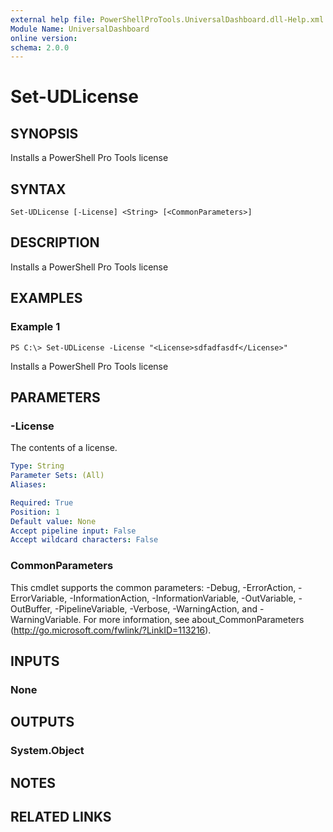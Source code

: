 ```yaml
---
external help file: PowerShellProTools.UniversalDashboard.dll-Help.xml
Module Name: UniversalDashboard
online version: 
schema: 2.0.0
---
```


# Set-UDLicense

## SYNOPSIS
Installs a PowerShell Pro Tools license

## SYNTAX

```
Set-UDLicense [-License] <String> [<CommonParameters>]
```

## DESCRIPTION
Installs a PowerShell Pro Tools license

## EXAMPLES

### Example 1
```
PS C:\> Set-UDLicense -License "<License>sdfadfasdf</License>"
```

Installs a PowerShell Pro Tools license

## PARAMETERS

### -License
The contents of a license.

```yaml
Type: String
Parameter Sets: (All)
Aliases: 

Required: True
Position: 1
Default value: None
Accept pipeline input: False
Accept wildcard characters: False
```

### CommonParameters
This cmdlet supports the common parameters: -Debug, -ErrorAction, -ErrorVariable, -InformationAction, -InformationVariable, -OutVariable, -OutBuffer, -PipelineVariable, -Verbose, -WarningAction, and -WarningVariable. For more information, see about_CommonParameters (http://go.microsoft.com/fwlink/?LinkID=113216).

## INPUTS

### None

## OUTPUTS

### System.Object

## NOTES

## RELATED LINKS

